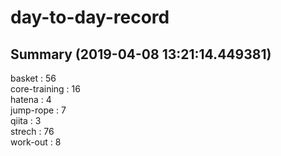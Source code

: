 # day-to-day-record  
## Summary  (2019-04-08 13:21:14.449381)  
basket : 56  
core-training : 16  
hatena : 4  
jump-rope : 7  
qiita : 3  
strech : 76  
work-out : 8  

